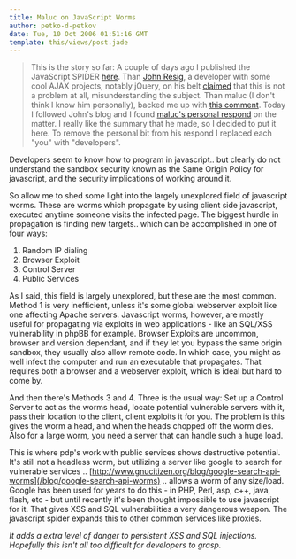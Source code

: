 ```yaml
---
title: Maluc on JavaScript Worms
author: petko-d-petkov
date: Tue, 10 Oct 2006 01:51:16 GMT
template: this/views/post.jade
---
```


> This is the story so far: A couple of days ago I published the JavaScript SPIDER [here](/blog/javascript-spider). Than [John Resig](http://ejohn.org), a developer with some cool AJAX projects, notably jQuery, on his belt [claimed](/blog/javascript-spider#comment-209) that this is not a problem at all, misunderstanding the subject. Than maluc (I don't think I know him personally), backed me up with [this comment](/blog/javascript-spider#comment-224). Today I followed John's blog and I found [maluc's personal respond](http://ejohn.org/blog/javascript-spider#comment-15904) on the matter. I really like the summary that he made, so I decided to put it here. To remove the personal bit from his respond I replaced each "you" with "developers".

Developers seem to know how to program in javascript.. but clearly do not understand the sandbox security known as the Same Origin Policy for javascript, and the security implications of working around it.

So allow me to shed some light into the largely unexplored field of javascript worms. These are worms which propagate by using client side javascript, executed anytime someone visits the infected page. The biggest hurdle in propagation is finding new targets.. which can be accomplished in one of four ways:

1. Random IP dialing
2. Browser Exploit
3. Control Server
4. Public Services

As I said, this field is largely unexplored, but these are the most common. Method 1 is very inefficient, unless it's some global webserver exploit like one affecting Apache servers. Javascript worms, however, are mostly useful for propagating via exploits in web applications - like an SQL/XSS vulnerability in phpBB for example. Browser Exploits are uncommon, browser and version dependant, and if they let you bypass the same origin sandbox, they usually also allow remote code. In which case, you might as well infect the computer and run an executable that propagates. That requires both a browser and a webserver exploit, which is ideal but hard to come by.

And then there's Methods 3 and 4. Three is the usual way: Set up a Control Server to act as the worms head, locate potential vulnerable servers with it, pass their location to the client, client exploits it for you. The problem is this gives the worm a head, and when the heads chopped off the worm dies. Also for a large worm, you need a server that can handle such a huge load.

This is where pdp's work with public services shows destructive potential. It's still not a headless worm, but utilizing a server like google to search for vulnerable services .. [http://www.gnucitizen.org/blog/google-search-api-worms](/blog/google-search-api-worms) .. allows a worm of any size/load. Google has been used for years to do this - in PHP, Perl, asp, c++, java, flash, etc - but until recently it's been thought impossible to use javascript for it. That gives XSS and SQL vulnerabilities a very dangerous weapon. The javascript spider expands this to other common services like proxies.

_It adds a extra level of danger to persistent XSS and SQL injections. Hopefully this isn't all too difficult for developers to grasp._
